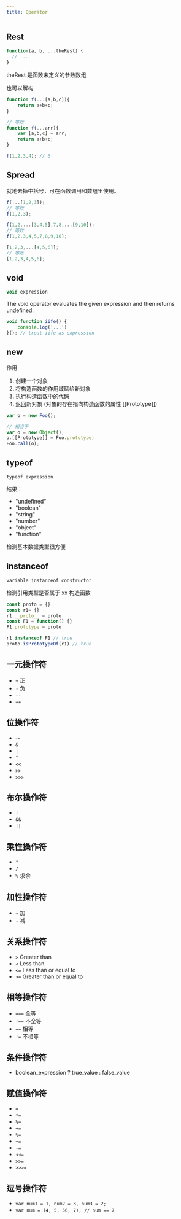 ```yaml
---
title: Operator
---
```


## Rest

```javascript
function(a, b, ...theRest) {
  // ...
}
```

theRest 是函数未定义的参数数组

也可以解构

```javascript
function f(...[a,b,c]){
    return a+b+c;
}

// 等效
function f(...arr){
    var [a,b,c] = arr;
    return a+b+c;
}

f(1,2,3,4); // 6
```

## Spread

就地去掉中括号，可在函数调用和数组里使用。

```javascript
f(...[1,2,3]);
// 等效
f(1,2,3);

f(1,2,...[3,4,5],7,8,...[9,10]);
// 等效
f(1,2,3,4,5,7,8,9,10);

[1,2,3,...[4,5,6]];
// 等效
[1,2,3,4,5,6];
```

## void

``` javascript
void expression
```

The void operator evaluates the given expression and then returns undefined.

``` javascript
void function iife() {
    console.log('...')
}(); // treat iife as expression
```

## new

作用

1. 创建一个对象
1. 将构造函数的作用域赋给新对象
1. 执行构造函数中的代码
1. 返回新对象 (对象的存在指向构造函数的属性 [[Prototype]])

``` javascript
var o = new Foo();

// 相当于
var o = new Object();
o.[[Prototype]] = Foo.prototype;
Foo.call(o);
```

## typeof

`typeof expression`

结果：

* "undefined"
* "boolean"
* "string"
* "number"
* "object"
* "function"

检测基本数据类型很方便

## instanceof

`variable instanceof constructor`

检测引用类型是否属于 xx 构造函数

``` js
const proto = {}
const r1= {}
r1.__proto__ = proto
const F1 = function() {}
F1.prototype = proto

r1 instanceof F1 // true
proto.isPrototypeOf(r1) // true
```

## 一元操作符

* `+` 正
* `-` 负
* `--`
* `++`

## 位操作符

* `～`
* `&`
* `|`
* `^`
* `<<`
* `>>`
* `>>>`

## 布尔操作符

* `!`
* `&&`
* `||`

## 乘性操作符

* `*`
* `/`
* `%` 求余

## 加性操作符

* `+` 加
* `-` 减

## 关系操作符

* `>` Greater than
* `<` Less than
* `<=` Less than or equal to
* `>=` Greater than or equal to

## 相等操作符

* `===` 全等
* `!==` 不全等
* `==` 相等
* `!=` 不相等

## 条件操作符

* boolean_expression ? true_value :  false_value

## 赋值操作符

* `=`
* `*=`
* `%=`
* `+=`
* `%=`
* `+=`
* `-=`
* `<<=`
* `>>=`
* `>>>=`

## 逗号操作符

* `var num1 = 1, num2 = 3, num3 = 2;`
* `var num = (4, 5, 56, 7); // num == 7`
